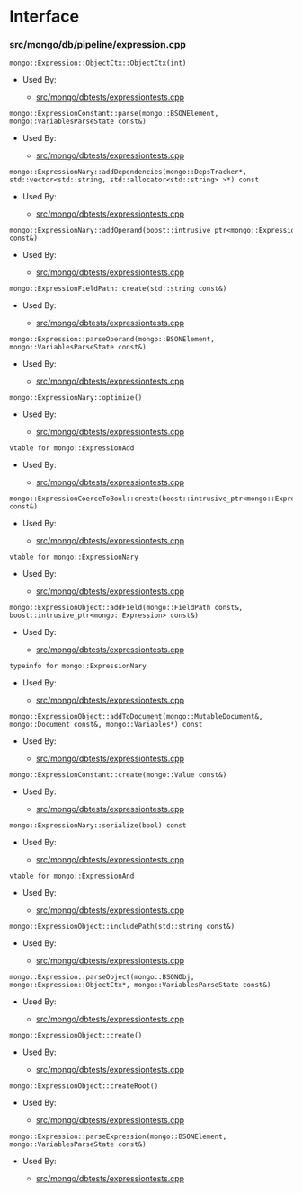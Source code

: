 
# Interface

### src/mongo/db/pipeline/expression.cpp

<div></div>

    mongo::Expression::ObjectCtx::ObjectCtx(int)

- Used By:

    - [src/mongo/dbtests/expressiontests.cpp](../unit\_tests)

<div></div>

    mongo::ExpressionConstant::parse(mongo::BSONElement, mongo::VariablesParseState const&)

- Used By:

    - [src/mongo/dbtests/expressiontests.cpp](../unit\_tests)

<div></div>

    mongo::ExpressionNary::addDependencies(mongo::DepsTracker*, std::vector<std::string, std::allocator<std::string> >*) const

- Used By:

    - [src/mongo/dbtests/expressiontests.cpp](../unit\_tests)

<div></div>

    mongo::ExpressionNary::addOperand(boost::intrusive_ptr<mongo::Expression> const&)

- Used By:

    - [src/mongo/dbtests/expressiontests.cpp](../unit\_tests)

<div></div>

    mongo::ExpressionFieldPath::create(std::string const&)

- Used By:

    - [src/mongo/dbtests/expressiontests.cpp](../unit\_tests)

<div></div>

    mongo::Expression::parseOperand(mongo::BSONElement, mongo::VariablesParseState const&)

- Used By:

    - [src/mongo/dbtests/expressiontests.cpp](../unit\_tests)

<div></div>

    mongo::ExpressionNary::optimize()

- Used By:

    - [src/mongo/dbtests/expressiontests.cpp](../unit\_tests)

<div></div>

    vtable for mongo::ExpressionAdd

- Used By:

    - [src/mongo/dbtests/expressiontests.cpp](../unit\_tests)

<div></div>

    mongo::ExpressionCoerceToBool::create(boost::intrusive_ptr<mongo::Expression> const&)

- Used By:

    - [src/mongo/dbtests/expressiontests.cpp](../unit\_tests)

<div></div>

    vtable for mongo::ExpressionNary

- Used By:

    - [src/mongo/dbtests/expressiontests.cpp](../unit\_tests)

<div></div>

    mongo::ExpressionObject::addField(mongo::FieldPath const&, boost::intrusive_ptr<mongo::Expression> const&)

- Used By:

    - [src/mongo/dbtests/expressiontests.cpp](../unit\_tests)

<div></div>

    typeinfo for mongo::ExpressionNary

- Used By:

    - [src/mongo/dbtests/expressiontests.cpp](../unit\_tests)

<div></div>

    mongo::ExpressionObject::addToDocument(mongo::MutableDocument&, mongo::Document const&, mongo::Variables*) const

- Used By:

    - [src/mongo/dbtests/expressiontests.cpp](../unit\_tests)

<div></div>

    mongo::ExpressionConstant::create(mongo::Value const&)

- Used By:

    - [src/mongo/dbtests/expressiontests.cpp](../unit\_tests)

<div></div>

    mongo::ExpressionNary::serialize(bool) const

- Used By:

    - [src/mongo/dbtests/expressiontests.cpp](../unit\_tests)

<div></div>

    vtable for mongo::ExpressionAnd

- Used By:

    - [src/mongo/dbtests/expressiontests.cpp](../unit\_tests)

<div></div>

    mongo::ExpressionObject::includePath(std::string const&)

- Used By:

    - [src/mongo/dbtests/expressiontests.cpp](../unit\_tests)

<div></div>

    mongo::Expression::parseObject(mongo::BSONObj, mongo::Expression::ObjectCtx*, mongo::VariablesParseState const&)

- Used By:

    - [src/mongo/dbtests/expressiontests.cpp](../unit\_tests)

<div></div>

    mongo::ExpressionObject::create()

- Used By:

    - [src/mongo/dbtests/expressiontests.cpp](../unit\_tests)

<div></div>

    mongo::ExpressionObject::createRoot()

- Used By:

    - [src/mongo/dbtests/expressiontests.cpp](../unit\_tests)

<div></div>

    mongo::Expression::parseExpression(mongo::BSONElement, mongo::VariablesParseState const&)

- Used By:

    - [src/mongo/dbtests/expressiontests.cpp](../unit\_tests)
